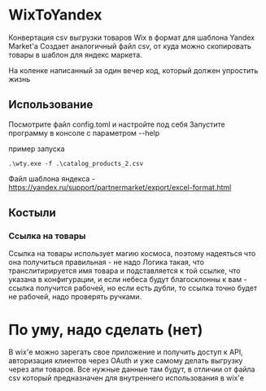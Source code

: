 # WixToYandex

Конвертация csv выгрузки товаров Wix в формат для шаблона Yandex Market'a Создает аналогичный файл csv, от куда можно
скопировать товары в шаблон для яндекс маркета.

На коленке написанный за один вечер код, который должен упростить жизнь

## Использование

Посмотрите файл config.toml и настройте под себя Запустите программу в консоле с параметром --help

пример запуска

```console
.\wty.exe -f .\catalog_products_2.csv
```

Файл шаблона яндекса - <https://yandex.ru/support/partnermarket/export/excel-format.html>

## Костыли

### Ссылка на товары

Ссылка на товары использует магию космоса, поэтому надеяться что она получиться правильная - не надо Логика такая, что
транслитирируется имя товара и подставляется к той ссылке, что указана в конфигурации, и если небеса будут благосклонны
к вам - ссылка получится рабочей, но если есть дубли, то ссылка точно будет не рабочей, надо проверять ручками.

# По уму, надо сделать (нет)

В wix'е можно зарегать свое приложение и получить доступ к API, авторизация клиентов через OAuth и уже самому делать
выгрузку через апи товаров. Все нужные данные там будут, в отличии от файла csv который предназначен для внутреннего
использования в wix'e